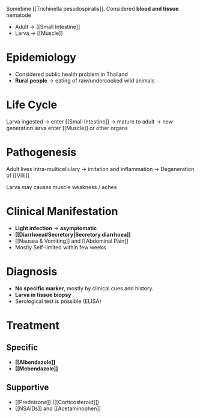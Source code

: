 Sometime [[Trichinella pesudospiralis]]. Considered **blood and tissue** nematode
- Adult -> [[Small Intestine]]
- Larva -> [[Muscle]]

# Epidemiology
- Considered public health problem in Thailand
- **Rural people** -> eating of raw/undercooked wild animals

# Life Cycle
Larva ingested -> enter [[Small Intestine]] -> mature to adult -> new generation larva enter [[Muscle]] or other organs

# Pathogenesis
Adult lives intra-multicellulary -> irritation and inflammation -> Degeneration of [[Villi]]

Larva may causes muscle weakness / aches

# Clinical Manifestation
- **Light infection** -> **asymptomatic**
- **[[Diarrhoea#Secretory|Secretory diarrhoea]]**
- [[Nausea & Vomiting]] and [[Abdominal Pain]]
- Mostly Self-limited within few weeks

# Diagnosis
- **No specific marker**, mostly by clinical cues and history.
- **Larva in tissue biopsy**
- Serological test is possible (ELISA)

# Treatment
## Specific
- **[[Albendazole]]**
- **[[Mebendazole]]**

## Supportive
- [[Prednisone]] ([[Corticosteroid]])
- [[NSAIDs]] and [[Acetaminophen]]